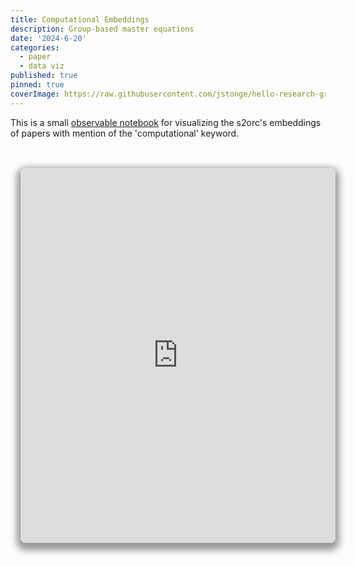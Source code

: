 ```yaml
---
title: Computational Embeddings
description: Group-based master equations
date: '2024-6-20'
categories:
  - paper
  - data viz
published: true
pinned: true
coverImage: https://raw.githubusercontent.com/jstonge/hello-research-groups/main/docs/assets/modeling.webp
---
```


This is a small [observable notebook](https://observablehq.com/@jstonge/computational-embeddings) for visualizing the s2orc's embeddings of papers with mention of the 'computational' keyword. 

<br>
<iframe width="100%" height="600px" frameborder="0" class="crop"
  src="https://observablehq.com/embed/@jstonge/computational-embeddings@latest?cell=*"></iframe>

<style>
.crop {
  border-radius: 8px;
  margin: 1rem;
  max-width: calc(100%);
  box-shadow: 0 0 0 0.75px rgba(128, 128, 128, 0.2), 0 6px 12px 6px rgba(0, 0, 0, 0.4);
}
</style>
